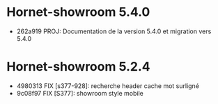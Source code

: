 # Hornet-showroom 5.4.0

- 262a919 PROJ: Documentation de la version 5.4.0 et migration vers 5.4.0

# Hornet-showroom 5.2.4

- 4980313 FIX [s377-928]: recherche header cache mot surligné
- 9c08f97 FIX [S377]: showroom style mobile